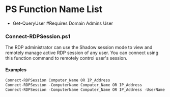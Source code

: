 # PS Function Name List
  - Get-QueryUser #Requires Domain Admins User


### Connect-RDPSession.ps1
The RDP administrator can use the Shadow session mode to view and remotely manage active RDP session of any user. You can connect using this function command to remotely control user's session.

#### Examples
```powershell
Connect-RDPSession Computer_Name OR IP_Address
Connect-RDPSession -ComputerName Computer_Name OR IP_Address
Connect-RDPSession -ComputerName Computer_Name OR IP_Address -UserName Logged_on_Username
```